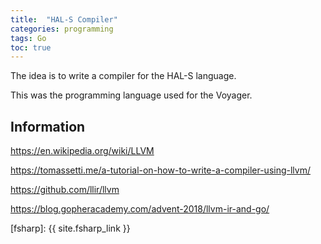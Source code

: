 ```yaml
---
title:  "HAL-S Compiler"
categories: programming
tags: Go  
toc: true
---
```


The idea is to write a compiler for the HAL-S language.

This was the programming language used for the Voyager.

## Information

<https://en.wikipedia.org/wiki/LLVM>

<https://tomassetti.me/a-tutorial-on-how-to-write-a-compiler-using-llvm/>

<https://github.com/llir/llvm>

<https://blog.gopheracademy.com/advent-2018/llvm-ir-and-go/>

[fsharp]: {{ site.fsharp_link }}